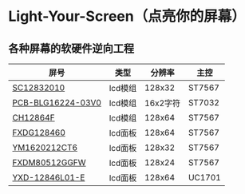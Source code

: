 # Light-Your-Screen（点亮你的屏幕）
##  各种屏幕的软硬件逆向工程

| 屏号                                                        | 类型    | 分辨率   | 主控   |
| ----------------------------------------------------------- | ------- | -------- | ------ |
| [SC12832010](SC12832010/SC12832010.md)                      | lcd模组 | 128x32   | ST7567 |
| [PCB-BLG16224-03V0](PCB-BLG16224-03V0/PCB-BLG16224-03V0.md) | lcd模组 | 16x2字符 | ST7032 |
| [CH12864F](CH12864F/CH12864F.md)                            | lcd模组 | 128x64   | ST7567 |
| [FXDG128460](FXDG128460/FXDG128460.md)                      | lcd面板 | 128x64   | ST7567 |
| [YM1620212CT6](YM1620212CT6/YM1620212CT6.md)                | lcd面板 | 128x32   | ST7567 |
| [FXDM80512GGFW](FXDM80512GGFW/FXDM80512GGFW.md)             | lcd面板 | 128x24   | ST7567 |
| [YXD-12846L01-E](YXD-12846L01-E/YXD-12846L01-E.md)          | lcd面板 | 128x64   | UC1701 |

